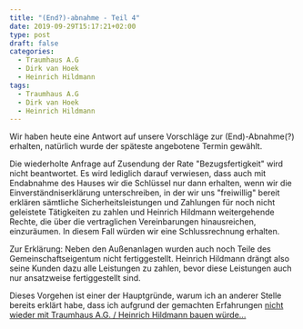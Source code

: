 ```yaml
---
title: "(End?)-abnahme - Teil 4"
date: 2019-09-29T15:17:21+02:00
type: post
draft: false
categories:
  - Traumhaus A.G
  - Dirk van Hoek
  - Heinrich Hildmann
tags:
  - Traumhaus A.G
  - Dirk van Hoek
  - Heinrich Hildmann
---
```


Wir haben heute eine Antwort auf unsere Vorschläge zur (End)-Abnahme(?) erhalten, natürlich wurde der späteste angebotene Termin gewählt.

Die wiederholte Anfrage auf Zusendung der Rate "Bezugsfertigkeit" wird nicht beantwortet. Es wird lediglich darauf verwiesen, dass auch mit Endabnahme des Hauses wir die Schlüssel nur dann erhalten, wenn wir die Einverständniserklärung unterschreiben, in der wir uns "freiwillig" bereit erklären sämtliche Sicherheitsleistungen und Zahlungen für noch nicht geleistete Tätigkeiten zu zahlen und Heinrich Hildmann weitergehende Rechte, die über die vertraglichen Vereinbarungen hinausreichen, einzuräumen. In diesem Fall würden wir eine Schlussrechnung erhalten.

Zur Erklärung: Neben den Außenanlagen wurden auch noch Teile des Gemeinschaftseigentum nicht fertiggestellt. Heinrich Hildmann drängt also seine Kunden dazu alle Leistungen zu zahlen, bevor diese Leistungen auch nur ansatzweise fertiggestellt sind.

Dieses Vorgehen ist einer der Hauptgründe, warum ich an anderer Stelle bereits erklärt habe, dass ich aufgrund der gemachten Erfahrungen [nicht wieder mit Traumhaus A.G. / Heinrich Hildmann bauen würde...](https://hausbau.miriundandi.de/posts/2019-08-28-erklaerung/)